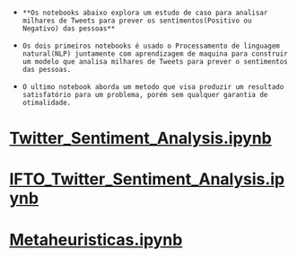 - `**Os notebooks abaixo explora um estudo de caso para analisar milhares de Tweets para prever os sentimentos(Positivo ou  Negativo) das pessoas**`

- `Os dois primeiros notebooks é usado o Processamento de linguagem natural(NLP) juntamente com aprendizagem de maquina para construir um modelo que analisa milhares de Tweets para prever o sentimentos das pessoas.`

- `O ultimo notebook aborda um metodo que visa produzir um resultado satisfatório para um problema, porém sem qualquer garantia de otimalidade.`

# [Twitter_Sentiment_Analysis.ipynb](https://github.com/JefteLG/Twitter_Sentiment_Analysis/blob/main/Notebooks/1_Primeira_Solucao/twitter_sentiment_analysis.ipynb)


# [IFTO_Twitter_Sentiment_Analysis.ipynb](https://github.com/JefteLG/Twitter_Sentiment_Analysis/blob/main/Notebooks/2_Solucao_Melhorada/IFTO_twitter_sentiment_analysis.ipynb)


# [Metaheuristicas.ipynb](https://github.com/JefteLG/metaheuristicas/blob/main/metaheuristicas.ipynb)
